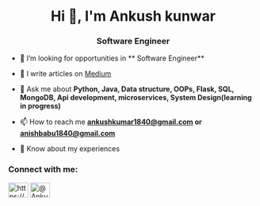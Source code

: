 <h1 align="center">Hi 👋, I'm Ankush kunwar</h1>
<h3 align="center">Software Engineer</h3>


- 🤝 I’m looking for opportunities in ** Software Engineer**

- 📝 I write articles on [Medium](https://ankushkunwar7777.medium.com/)

- 💬 Ask me about **Python, Java, Data structure, OOPs, Flask, SQL, MongoDB, Api development, microservices, System Design(learning in progress)**

- 📫 How to reach me **ankushkumar1840@gmail.com or anishbabu1840@gmail.com**

- 📄 Know about my experiences

<h3 align="left">Connect with me:</h3>
<p align="left">
<a href="https://www.linkedin.com/in/ankush-kunwar777/" target="blank"><img align="center" src="https://cdn.jsdelivr.net/npm/simple-icons@3.0.1/icons/linkedin.svg" alt="https://www.linkedin.com/in/ankush-kunwar777/" height="30" width="40" /></a>
<a href="https://ankushkunwar7777.medium.com/" target="blank"><img align="center" src="https://cdn.jsdelivr.net/npm/simple-icons@3.0.1/icons/medium.svg" alt="@Ankushkunwar" height="30" width="40" /></a>
</p>

